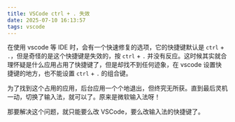 ```yaml
---
title: VSCode ctrl + . 失效
date: 2025-07-10 16:13:57
tags: vscode
---
```


在使用 vscode 等 IDE 时，会有一个快速修复的选项，它的快捷键默认是 `ctrl` + `.`，但是奇怪的是这个快捷键是失效的，按 `ctrl` + `.` 并没有反应。这时候其实就合理怀疑是什么应用占用了快捷键了，但是却找不到任何迹象，在 vscode 设置快捷键的地方，也不能设置 `ctrl` + `.` 的组合键。

为了找到这个占用的应用，后台应用一个个地退出，但终究无所获。直到最后灵机一动，切换了输入法，就可以了。原来是微软输入法呀！

那要解决这个问题，就只能要么改 VSCode，要么改输入法的快捷键了。
